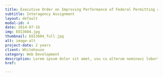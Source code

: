 ```yaml
---
title: Executive Order on Improving Performance of Federal Permitting and Review of Infrastructure Projects
subtitle: Interagency Assignment
layout: default
modal-id: 4
date: 2014-07-16
img: EO13604.jpg
thumbnail: EO13604_full.jpg
alt: image-alt
project-date: 2 years
client: Whitehouse
category: Web Development
description: Lorem ipsum dolor sit amet, usu cu alterum nominavi lobortis. At duo novum diceret. Tantas apeirian vix et, usu sanctus postulant inciderint ut, populo diceret necessitatibus in vim. Cu eum dicam feugiat noluisse.
href:

---
```

